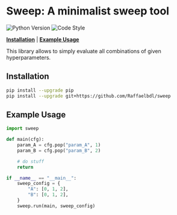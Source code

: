# Sweep: A minimalist sweep tool 

![Python Version](https://img.shields.io/badge/Python->=3.10-blue)
![Code Style](https://img.shields.io/badge/Code_Style-black-black)

[**Installation**](#installation) 
| [**Example Usage**](#example-usage)

This library allows to simply evaluate all combinations of given hyperparameters.

## Installation

```bash
pip install --upgrade pip
pip install --upgrade git+https://github.com/Raffaelbdl/sweep
```

## Example Usage
```python
import sweep 

def main(cfg):
    param_A = cfg.pop("param_A", 1)
    param_B = cfg.pop("param_B", 2)

    # do stuff
    return 

if __name__ == "__main__":
    sweep_config = {
        "A": [0, 1, 2],
        "B": [0, 1, 2],
    }
    sweep.run(main, sweep_config)
```


